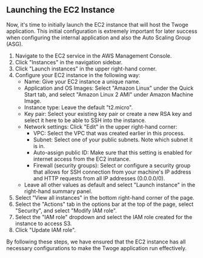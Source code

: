 ## Launching the EC2 Instance

Now, it's time to initially launch the EC2 instance that will host the Twoge application. This initial configuration is extremely important for later success when configuring the internal application and also the Auto Scaling Group (ASG).

1. Navigate to the EC2 service in the AWS Management Console.
2. Click "Instances" in the navigation sidebar.
3. Click "Launch instances" in the upper right-hand corner.
4. Configure your EC2 instance in the following way:
   - Name: Give your EC2 instance a unique name.
   - Application and OS Images: Select "Amazon Linux" under the Quick Start tab, and select "Amazon Linux 2 AMI" under Amazon Machine Image.
   - Instance type: Leave the default "t2.micro".
   - Key pair: Select your existing key pair or create a new RSA key and select it here to be able to SSH into the instance.
   - Network settings: Click "Edit" in the upper right-hand corner:
     - VPC: Select the VPC that was created earlier in this process.
     - Subnet: Select one of your public subnets. Note which subnet it is in.
     - Auto-assign public ID: Make sure that this setting is enabled for internet access from the EC2 instance.
     - Firewall (security groups): Select or configure a security group that allows for SSH connection from your machine's IP address and HTTP requests from all IP addresses (0.0.0.0/0).
   - Leave all other values as default and select "Launch instance" in the right-hand summary panel.
5. Select "View all instances" in the bottom right-hand corner of the page.
6. Select the "Actions" tab in the options bar at the top of the page, select "Security", and select "Modify IAM role".
7. Select the "IAM role" dropdown and select the IAM role created for the instance to access S3.
8. Click "Update IAM role".

By following these steps, we have ensured that the EC2 instance has all necessary configurations to make the Twoge application run effectively.

